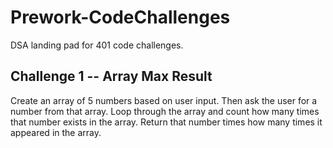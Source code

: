 # Prework-CodeChallenges

DSA landing pad for 401 code challenges.

## Challenge 1 -- Array Max Result

Create an array of 5 numbers based on user input.  Then ask the user for a number from that array.  Loop through the array and count how many times that number exists in the array.  Return that number times how many times it appeared in the array.



